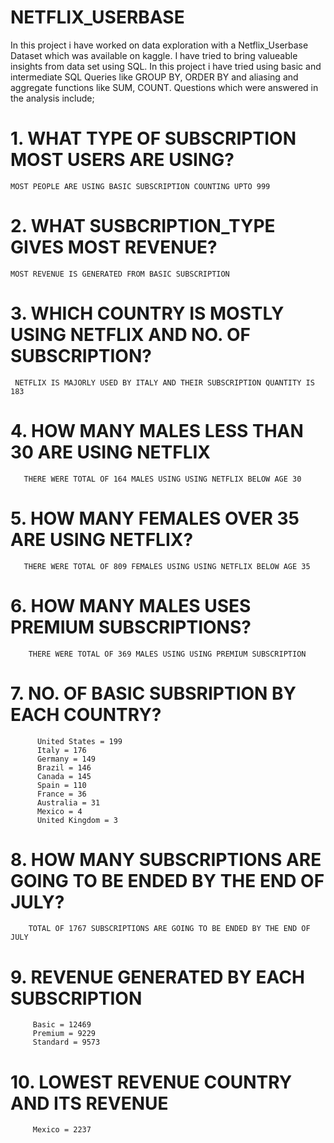 # NETFLIX_USERBASE
In this project i have worked on data exploration with a  Netflix_Userbase Dataset which was available on kaggle. I have tried to bring valueable insights from data set using SQL. In this project i have tried using basic and intermediate SQL Queries like GROUP BY, ORDER BY and aliasing and aggregate functions like SUM, COUNT.
Questions which were answered in the analysis include;

# 1. WHAT TYPE OF SUBSCRIPTION MOST USERS ARE USING?
    MOST PEOPLE ARE USING BASIC SUBSCRIPTION COUNTING UPTO 999

 # 2. WHAT SUSBCRIPTION_TYPE GIVES MOST REVENUE?
    MOST REVENUE IS GENERATED FROM BASIC SUBSCRIPTION 

  # 3. WHICH COUNTRY IS MOSTLY USING NETFLIX AND NO. OF SUBSCRIPTION?
     NETFLIX IS MAJORLY USED BY ITALY AND THEIR SUBSCRIPTION QUANTITY IS 183

  # 4. HOW MANY MALES LESS THAN 30 ARE USING NETFLIX
       THERE WERE TOTAL OF 164 MALES USING USING NETFLIX BELOW AGE 30

  # 5. HOW MANY FEMALES OVER 35 ARE USING NETFLIX?
       THERE WERE TOTAL OF 809 FEMALES USING USING NETFLIX BELOW AGE 35

  # 6. HOW MANY MALES USES PREMIUM SUBSCRIPTIONS?
        THERE WERE TOTAL OF 369 MALES USING USING PREMIUM SUBSCRIPTION

   # 7. NO. OF BASIC SUBSRIPTION BY EACH COUNTRY?
          United States = 199
          Italy = 176
          Germany = 149
          Brazil = 146
          Canada = 145
          Spain = 110
          France = 36
          Australia = 31
          Mexico = 4
          United Kingdom = 3

  # 8. HOW MANY SUBSCRIPTIONS ARE GOING TO BE ENDED BY THE END OF JULY?
        TOTAL OF 1767 SUBSCRIPTIONS ARE GOING TO BE ENDED BY THE END OF JULY

  # 9. REVENUE GENERATED BY EACH SUBSCRIPTION
         Basic = 12469
         Premium = 9229
         Standard = 9573

   # 10. LOWEST REVENUE COUNTRY AND ITS REVENUE
         Mexico = 2237





















  
